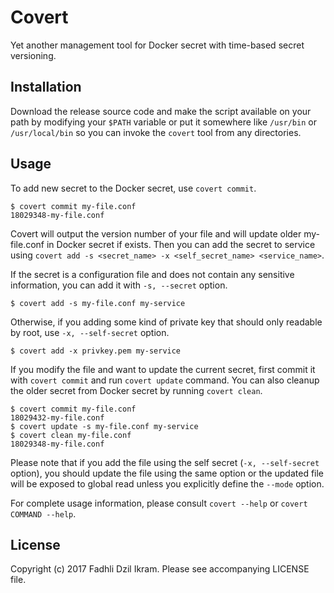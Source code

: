 Covert
=======

Yet another management tool for Docker secret with time-based secret versioning.

## Installation

Download the release source code and make the script available on your path
by modifying your `$PATH` variable or put it somewhere like `/usr/bin` or
`/usr/local/bin` so you can invoke the `covert` tool from any directories.

## Usage

To add new secret to the Docker secret, use `covert commit`.

```
$ covert commit my-file.conf
18029348-my-file.conf
```

Covert will output the version number of your file and will update older
my-file.conf in Docker secret if exists. Then you can add the secret to service
using `covert add -s <secret_name> -x <self_secret_name> <service_name>`.

If the secret is a configuration file and does not contain any sensitive
information, you can add it with `-s, --secret` option.

```
$ covert add -s my-file.conf my-service
```

Otherwise, if you adding some kind of private key that should only readable
by root, use `-x, --self-secret` option.

```
$ covert add -x privkey.pem my-service
```

If you modify the file and want to update the current secret, first commit it
with `covert commit` and run `covert update` command. You can also cleanup the
older secret from Docker secret by running `covert clean`.

```
$ covert commit my-file.conf
18029432-my-file.conf
$ covert update -s my-file.conf my-service
$ covert clean my-file.conf
18029348-my-file.conf
```

Please note that if you add the file using the self secret (`-x, --self-secret`
option), you should update the file using the same option or the updated file
will be exposed to global read unless you explicitly define the `--mode` option.

For complete usage information, please consult `covert --help` or `covert
COMMAND --help`.

## License

Copyright (c) 2017 Fadhli Dzil Ikram. Please see accompanying LICENSE file.
